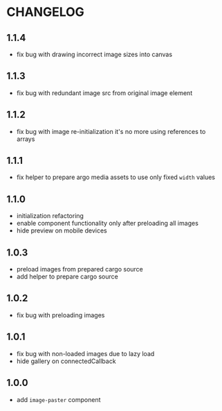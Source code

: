 # CHANGELOG

## 1.1.4

* fix bug with drawing incorrect image sizes into canvas

## 1.1.3

* fix bug with redundant image src from original image element

## 1.1.2

* fix bug with image re-initialization it's no more using references to arrays

## 1.1.1

* fix helper to prepare argo media assets to use only fixed `width` values

## 1.1.0

* initialization refactoring
* enable component functionality only after preloading all images
* hide preview on mobile devices

## 1.0.3

* preload images from prepared cargo source
* add helper to prepare cargo source

## 1.0.2

* fix bug with preloading images

## 1.0.1

* fix bug with non-loaded images due to lazy load
* hide gallery on connectedCallback 

## 1.0.0

* add `image-paster` component
